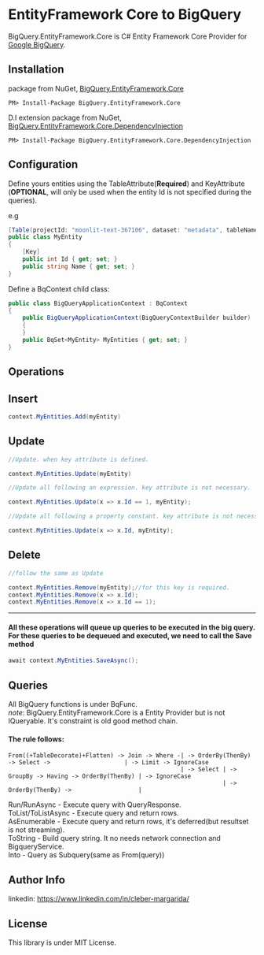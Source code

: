 EntityFramework Core to BigQuery 
================
BigQuery.EntityFramework.Core is C# Entity Framework Core Provider for [Google BigQuery](https://cloud.google.com/bigquery/).

Installation
---
package from NuGet, [BigQuery.EntityFramework.Core](https://nuget.org/packages/BigQuery.EntityFramework.Core)

```
PM> Install-Package BigQuery.EntityFramework.Core
```

D.I extension package from NuGet, [BigQuery.EntityFramework.Core.DependencyInjection](https://nuget.org/packages/BigQuery.EntityFramework.Core.DependencyInjection)

```
PM> Install-Package BigQuery.EntityFramework.Core.DependencyInjection
```
Configuration
---
Define yours entities using the TableAttribute(**Required**) and KeyAttribute (**OPTIONAL**, will only be used when the entity Id is not specified during the queries).

e.g
```csharp
[Table(projectId: "moonlit-text-367106", dataset: "metadata", tableName: "myentity")]
public class MyEntity
{
    [Key]
    public int Id { get; set; }
    public string Name { get; set; }
}
```
Define a BqContext child class:

``` csharp
public class BigQueryApplicationContext : BqContext
{
    public BigQueryApplicationContext(BigQueryContextBuilder builder) : base(builder) 
    {
    }
    public BqSet<MyEntity> MyEntities { get; set; }
}
```
Operations
---
## Insert
``` csharp
context.MyEntities.Add(myEntity)
```
## Update
``` csharp
//Update. when key attribute is defined.

context.MyEntities.Update(myEntity)
```
``` csharp
//Update all following an expression. key attribute is not necessary.

context.MyEntities.Update(x => x.Id == 1, myEntity);
```
``` csharp
//Update all following a property constant. key attribute is not necessary.

context.MyEntities.Update(x => x.Id, myEntity);
```
## Delete
``` csharp
//follow the same as Update

context.MyEntities.Remove(myEntity);//for this key is required.
context.MyEntities.Remove(x => x.Id);
context.MyEntities.Remove(x => x.Id == 1);
```
----
#### All these operations will queue up queries to be executed in the big query. For these queries to be dequeued and executed, we need to call the Save method
``` csharp
await context.MyEntities.SaveAsync();
```
Queries
---
All BigQuery functions is under BqFunc.
<br>
*note*: BigQuery.EntityFramework.Core is a Entity Provider but is not IQueryable. It's constraint is old good method chain.
#### The rule follows:
```
From((+TableDecorate)+Flatten) -> Join -> Where -| -> OrderBy(ThenBy) -> Select ->                     | -> Limit -> IgnoreCase
                                                 | -> Select | -> GroupBy -> Having -> OrderBy(ThenBy) | -> IgnoreCase
                                                             | -> OrderBy(ThenBy) ->                   |
```
Run/RunAsync - Execute query with QueryResponse.
<br> 
ToList/ToListAsync - Execute query and return rows.
<br> 
AsEnumerable - Execute query and return rows, it's deferred(but resultset is not streaming).
<br> 
ToString - Build query string. It no needs network connection and BigqueryService.
<br> 
Into - Query as Subquery(same as From(query))

Author Info
---
linkedin: https://www.linkedin.com/in/cleber-margarida/

License
---
This library is under MIT License.
